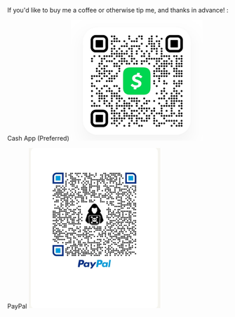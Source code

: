 
If you'd like to buy me a coffee or otherwise tip me, and thanks in advance! :


Cash App (Preferred)
<img src="Screenshot_20210928-140835.jpg" hieght="300" width="300">


PayPal 
<img src="pp_my_qrcode_1632854696740__01.jpg" hieght="300" width="300">
